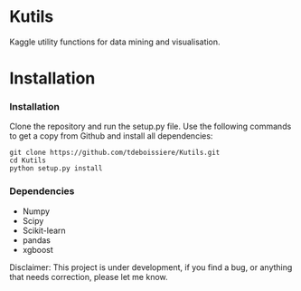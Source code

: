 # Kutils

Kaggle utility functions for data mining and visualisation.



Installation
============

### Installation

Clone the repository and run the setup.py file. Use the following commands to get a 
copy from Github and install all dependencies:

    git clone https://github.com/tdeboissiere/Kutils.git
    cd Kutils
    python setup.py install

### Dependencies
* Numpy
* Scipy
* Scikit-learn
* pandas
* xgboost

Disclaimer: This project is under development, if you find a bug, or anything that needs correction, please let me know.
